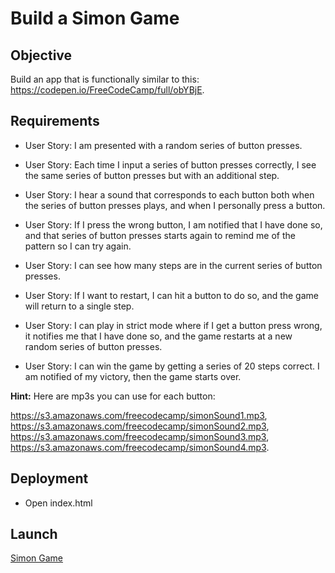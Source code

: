 # Build a Simon Game

## Objective

Build an app that is functionally similar to this: https://codepen.io/FreeCodeCamp/full/obYBjE.

## Requirements

* User Story: I am presented with a random series of button presses.

* User Story: Each time I input a series of button presses correctly, I see the same series of button presses but with an additional step.

* User Story: I hear a sound that corresponds to each button both when the series of button presses plays, and when I personally press a button.

* User Story: If I press the wrong button, I am notified that I have done so, and that series of button presses starts again to remind me of the pattern so I can try again.

* User Story: I can see how many steps are in the current series of button presses.

* User Story: If I want to restart, I can hit a button to do so, and the game will return to a single step.

* User Story: I can play in strict mode where if I get a button press wrong, it notifies me that I have done so, and the game restarts at a new random series of button presses.

* User Story: I can win the game by getting a series of 20 steps correct. I am notified of my victory, then the game starts over.

**Hint:** Here are mp3s you can use for each button:  
   
https://s3.amazonaws.com/freecodecamp/simonSound1.mp3,   
https://s3.amazonaws.com/freecodecamp/simonSound2.mp3,  
https://s3.amazonaws.com/freecodecamp/simonSound3.mp3,  
https://s3.amazonaws.com/freecodecamp/simonSound4.mp3.    

## Deployment

* Open index.html

## Launch

[Simon Game](https://ziggysauce.github.io/fcc-frontend/simon-game/)
